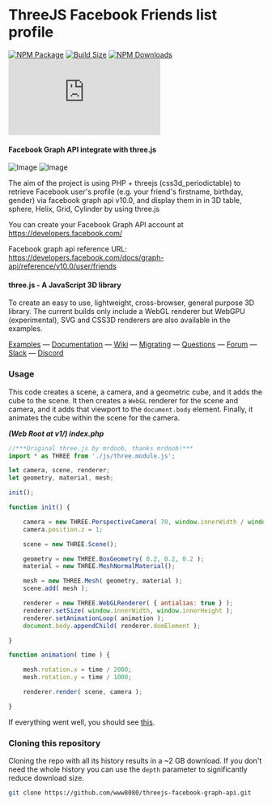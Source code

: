 ThreeJS Facebook Friends list profile
========

[![NPM Package][npm]][npm-url]
[![Build Size][build-size]][build-size-url]
[![NPM Downloads][npm-downloads]][npmtrends-url]
[![Language Grade][lgtm]][lgtm-url]

#### Facebook Graph API integrate with three.js ####

![Image](https://drive.google.com/thumbnail?id=16GjIzZIlLd2SZzRBSpND2PLsiGlxOJks)              ![Image](https://drive.google.com/thumbnail?id=1FrG0Xp7y4ymbzHVrJwYWVoroy2K8Yz58)  

The aim of the project is using PHP + threejs (css3d_periodictable) to retrieve Facebook user's profile (e.g. your friend's firstname, birthday, gender) via facebook graph api v10.0, and display them in in 3D table, sphere, Helix, Grid, Cylinder by using three.js

You can create your Facebook Graph API account at https://developers.facebook.com/

Facebook graph api reference URL: https://developers.facebook.com/docs/graph-api/reference/v10.0/user/friends

#### three.js - A JavaScript 3D library ####

To create an easy to use, lightweight, cross-browser, general purpose 3D library. The current builds only include a WebGL renderer but WebGPU (experimental), SVG and CSS3D renderers are also available in the examples.

[Examples](https://threejs.org/examples/) &mdash;
[Documentation](https://threejs.org/docs/) &mdash;
[Wiki](https://github.com/mrdoob/three.js/wiki) &mdash;
[Migrating](https://github.com/mrdoob/three.js/wiki/Migration-Guide) &mdash;
[Questions](http://stackoverflow.com/questions/tagged/three.js) &mdash;
[Forum](https://discourse.threejs.org/) &mdash;
[Slack](https://join.slack.com/t/threejs/shared_invite/enQtMzYxMzczODM2OTgxLTQ1YmY4YTQxOTFjNDAzYmQ4NjU2YzRhNzliY2RiNDEyYjU2MjhhODgyYWQ5Y2MyZTU3MWNkOGVmOGRhOTQzYTk) &mdash;
[Discord](https://discordapp.com/invite/HF4UdyF)

### Usage ###

This code creates a scene, a camera, and a geometric cube, and it adds the cube to the scene. It then creates a `WebGL` renderer for the scene and camera, and it adds that viewport to the `document.body` element. Finally, it animates the cube within the scene for the camera.

***(Web Root at v1/) index.php***

```javascript
//***Original three.js by mrdoob, thanks mrdoob!***
import * as THREE from './js/three.module.js';

let camera, scene, renderer;
let geometry, material, mesh;

init();

function init() {

	camera = new THREE.PerspectiveCamera( 70, window.innerWidth / window.innerHeight, 0.01, 10 );
	camera.position.z = 1;

	scene = new THREE.Scene();

	geometry = new THREE.BoxGeometry( 0.2, 0.2, 0.2 );
	material = new THREE.MeshNormalMaterial();

	mesh = new THREE.Mesh( geometry, material );
	scene.add( mesh );

	renderer = new THREE.WebGLRenderer( { antialias: true } );
	renderer.setSize( window.innerWidth, window.innerHeight );
	renderer.setAnimationLoop( animation );
	document.body.appendChild( renderer.domElement );

}

function animation( time ) {

	mesh.rotation.x = time / 2000;
	mesh.rotation.y = time / 1000;

	renderer.render( scene, camera );

}
```

If everything went well, you should see [this](https://jsfiddle.net/vy29n6aj/).

### Cloning this repository ###

Cloning the repo with all its history results in a ~2 GB download. If you don't need the whole history you can use the `depth` parameter to significantly reduce download size.

```sh
git clone https://github.com/www8080/threejs-facebook-graph-api.git
```



[npm]: https://img.shields.io/npm/v/three
[npm-url]: https://www.npmjs.com/package/three
[build-size]: https://badgen.net/bundlephobia/minzip/three
[build-size-url]: https://bundlephobia.com/result?p=three
[npm-downloads]: https://img.shields.io/npm/dw/three
[npmtrends-url]: https://www.npmtrends.com/three
[lgtm]: https://img.shields.io/lgtm/alerts/github/mrdoob/three.js
[lgtm-url]: https://lgtm.com/projects/g/mrdoob/three.js/
